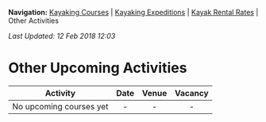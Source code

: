 **Navigation:** [Kayaking Courses](index) &#124; [Kayaking Expeditions](expedition) &#124; [Kayak Rental Rates](rental) &#124; Other Activities

_Last Updated: 12 Feb 2018 12:03_
# Other Upcoming Activities

Activity | Date | Venue | Vacancy
:---:|:---:|:---:|:---:
No upcoming courses yet|-|-|-

